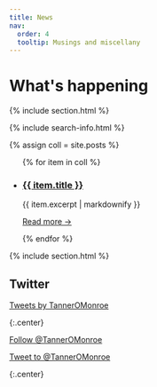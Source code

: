 ```yaml
---
title: News
nav:
  order: 4
  tooltip: Musings and miscellany
---
```


# What's happening

{% include section.html %}

{% include search-info.html %}

{% assign coll = site.posts %}
<ul class="post-list">
  {% for item in coll %}
    <li class="post-list-item">
      <h3 class="post-title">
        <a href="{{ item.url | relative_url }}">{{ item.title }}</a>
      </h3>
      <div class="post-excerpt">
        {{ item.excerpt | markdownify }}
      </div>
      <p class="post-meta">
        <a href="{{ item.url | relative_url }}">Read more →</a>
      </p>
    </li>
  {% endfor %}
</ul>

{% include section.html %}

## Twitter

<!-- Twitter embeds from https://publish.twitter.com/ -->

<a class="twitter-timeline" data-width="400" data-height="400" href="https://twitter.com/TannerOMonroe">Tweets by TannerOMonroe</a> 
<script async src="https://platform.twitter.com/widgets.js" charset="utf-8"></script>
{:.center}

<a href="https://twitter.com/TannerOMonroe" class="twitter-follow-button" data-show-count="false">Follow @TannerOMonroe</a>
<script async src="https://platform.twitter.com/widgets.js" charset="utf-8"></script>
<a href="https://twitter.com/TannerOMonroe" class="twitter-mention-button" data-show-count="false">Tweet to @TannerOMonroe</a>
<script async src="https://platform.twitter.com/widgets.js" charset="utf-8"></script>
{:.center}
